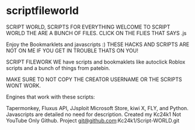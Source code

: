 # scriptfileworld
SCRIPT WORLD, SCRIPTS FOR EVERYTHING
WELCOME TO SCRIPT WORLD THE ARE A BUNCH OF FILES. CLICK ON THE FLIES THAT SAYS .js 


Enjoy the Bookmarklets and javascripts :)
THESE HACKS AND SCRIPTS ARE NOT ON ME IF YOU GET IN TROUBLE THATS ON YOU!

SCRIPT FILEWORK
WE have scripts and bookmaklets like autoclick Roblox scripts and a bunch of things from patebin.

MAKE SURE TO NOT COPY THE CREATOR USERNAME OR THE SCRIPTS WONT WORK.

Engines that work with these scripts:

Tapermonkey, Fluxus API, JJsploit Microsoft Store, kiwi X, FLY, and Python.
Javascripts are detailed no need for description.
Created my Kc24k1 Not YouTube Only Github.
Project git@github.com:Kc24k1/Script-WORLD.git
